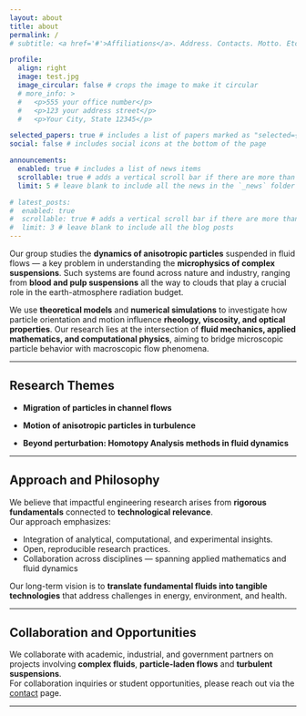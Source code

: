 ```yaml
---
layout: about
title: about
permalink: /
# subtitle: <a href='#'>Affiliations</a>. Address. Contacts. Motto. Etc.

profile:
  align: right
  image: test.jpg
  image_circular: false # crops the image to make it circular
  # more_info: >
  #   <p>555 your office number</p>
  #   <p>123 your address street</p>
  #   <p>Your City, State 12345</p>

selected_papers: true # includes a list of papers marked as "selected={true}"
social: false # includes social icons at the bottom of the page

announcements:
  enabled: true # includes a list of news items
  scrollable: true # adds a vertical scroll bar if there are more than 3 news items
  limit: 5 # leave blank to include all the news in the `_news` folder

# latest_posts:
#  enabled: true
#  scrollable: true # adds a vertical scroll bar if there are more than 3 new posts items
#  limit: 3 # leave blank to include all the blog posts
---
```


Our group studies the **dynamics of anisotropic particles** suspended in fluid flows — a key problem in understanding the **microphysics of complex suspensions**. Such systems are found across nature and industry, ranging from **blood and pulp suspensions** all the way to clouds that play a crucial role in the earth-atmosphere radiation budget.

We use **theoretical models** and **numerical simulations** to investigate how particle orientation and motion influence **rheology, viscosity, and optical properties**. Our research lies at the intersection of **fluid mechanics, applied mathematics, and computational physics**, aiming to bridge microscopic particle behavior with macroscopic flow phenomena.

---

## Research Themes

- **Migration of particles in channel flows**  

- **Motion of anisotropic particles in turbulence**  
  
- **Beyond perturbation: Homotopy Analysis methods in fluid dynamics**  

---

## Approach and Philosophy

We believe that impactful engineering research arises from **rigorous fundamentals** connected to **technological relevance**.  
Our approach emphasizes:

- Integration of analytical, computational, and experimental insights.
- Open, reproducible research practices.
- Collaboration across disciplines — spanning applied mathematics and fluid dynamics

Our long-term vision is to **translate fundamental fluids into tangible technologies** that address challenges in energy, environment, and health.

---

## Collaboration and Opportunities

We collaborate with academic, industrial, and government partners on projects involving **complex fluids**, **particle-laden flows** and **turbulent suspensions**.  
For collaboration inquiries or student opportunities, please reach out via the [contact](/contact/) page.

---
